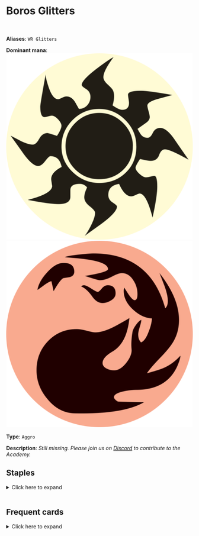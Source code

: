 <!-- This page is automatically generated by Myr: do not update it manually. -->
<!-- Changes directly applied here will be lost. -->
<!-- If you plan to update this page, please update the template at https://github.com/Pauperformance/pauperformance-bot -->
<!-- Templates can be found under pauperformance-bot/resources/templates/ -->
# Boros Glitters
<br/>

**Aliases**: `WR Glitters`


**Dominant mana**: <img src="../resources/images/mana/W.png" class="dominant-mana-icon"/> <img src="../resources/images/mana/R.png" class="dominant-mana-icon"/>

**Type**: `Aggro`

**Description**: _Still missing. Please join us on [Discord](https://discord.gg/fYQbpjjkQ3) to contribute to the Academy._


## **Staples**

<details>
  <summary>Click here to expand</summary>
<a href="https://scryfall.com/card/cmm/9/all-that-glitters"><img src="https://cards.scryfall.io/normal/front/5/f/5fc0b82a-f943-4330-b9e7-bb4527354bfd.jpg" class="archetype-card rounded-image"/></a>
<a href="https://scryfall.com/card/c21/276/ancient-den"><img src="https://cards.scryfall.io/normal/front/0/a/0a508907-a127-45cd-898a-e936bc08391f.jpg" class="archetype-card rounded-image"/></a>
<a href="https://scryfall.com/card/neo/138/experimental-synthesizer"><img src="https://cards.scryfall.io/normal/front/c/4/c47931c9-685d-4b83-8299-bc347224b4e8.jpg" class="archetype-card rounded-image"/></a>
<a href="https://scryfall.com/card/2xm/125/galvanic-blast"><img src="https://cards.scryfall.io/normal/front/0/c/0cf8cb1e-314a-4894-82df-f9812825f52e.jpg" class="archetype-card rounded-image"/></a>
<a href="https://scryfall.com/card/som/10/glint-hawk"><img src="https://cards.scryfall.io/normal/front/2/8/284c4710-4183-4743-9c8b-515cc98cbbb8.jpg" class="archetype-card rounded-image"/></a>
<a href="https://scryfall.com/card/phed/24/great-furnace"><img src="https://c1.scryfall.com/file/scryfall-cards/normal/front/2/a/2a7d2d8f-4736-4c99-aba2-b14960395ad6.jpg" class="archetype-card rounded-image"/></a>
<a href="https://scryfall.com/card/mm3/11/kor-skyfisher"><img src="https://cards.scryfall.io/normal/front/d/7/d7501662-1216-4e08-bd2b-e0a459057942.jpg" class="archetype-card rounded-image"/></a>
<a href="https://scryfall.com/card/ltr/243/lembas"><img src="https://cards.scryfall.io/normal/front/3/b/3b46aacf-b31a-4380-9e4b-82795fbaba3b.jpg" class="archetype-card rounded-image"/></a>
<a href="https://scryfall.com/card/clu/141/lightning-bolt"><img src="https://cards.scryfall.io/normal/front/7/7/77c6fa74-5543-42ac-9ead-0e890b188e99.jpg" class="archetype-card rounded-image"/></a>
<a href="https://scryfall.com/card/clb/463/mountain"><img src="https://c1.scryfall.com/file/scryfall-cards/normal/front/0/a/0ab63e49-0869-4c7c-a033-d8e50032dd13.jpg" class="archetype-card rounded-image"/></a>
<a href="https://scryfall.com/card/mkm/29/novice-inspector"><img src="https://cards.scryfall.io/normal/front/0/a/0ad38866-fc5f-4f62-89c1-afc0f50765aa.jpg" class="archetype-card rounded-image"/></a>
<a href="https://scryfall.com/card/mh3/310/plains"><img src="https://cards.scryfall.io/normal/front/e/0/e0281fba-d771-4431-931f-920db2f14c47.jpg" class="archetype-card rounded-image"/></a>
<a href="https://scryfall.com/card/mh2/253/rustvale-bridge"><img src="https://cards.scryfall.io/normal/front/2/2/2207467a-b82a-47ae-8867-15a859328fe9.jpg" class="archetype-card rounded-image"/></a>
<a href="https://scryfall.com/card/cmm/66/thraben-inspector"><img src="https://cards.scryfall.io/normal/front/2/9/299cc386-2ed5-4504-9ba6-17a52e0c9a0c.jpg" class="archetype-card rounded-image"/></a>
</details><br/>



## **Frequent cards**

<details>
  <summary>Click here to expand</summary>
<a href="https://scryfall.com/card/clb/15/dawnbringer-cleric"><img src="https://cards.scryfall.io/normal/front/2/0/201f06ef-c180-4ce3-afaf-bec3b14c0222.jpg" class="archetype-card rounded-image"/></a>
<a href="https://scryfall.com/card/cmm/242/makeshift-munitions"><img src="https://cards.scryfall.io/normal/front/6/0/60715b6d-b223-431a-85d8-27d7c05469b2.jpg" class="archetype-card rounded-image"/></a>
<a href="https://scryfall.com/card/mom/276/wind-scarred-crag"><img src="https://cards.scryfall.io/normal/front/7/f/7f2642cd-e3cc-4aab-8c00-4987284509b3.jpg" class="archetype-card rounded-image"/></a>
</details><br/>








